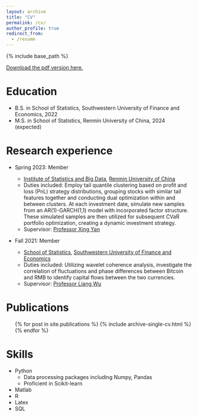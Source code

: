```yaml
---
layout: archive
title: "CV"
permalink: /cv/
author_profile: true
redirect_from:
  - /resume
---
```


{% include base_path %}

[Download the pdf version here.](https://weifang231.github.io/files/Weifang_Zhang_CV.pdf)

Education
======
* B.S. in School of Statistics, Southwestern University of Finance and Economics, 2022
* M.S. in School of Statistics, Renmin University of China, 2024 (expected)

Research experience
======
* Spring 2023: Member
  * [Institute of Statistics and Big Data](http://isbd.ruc.edu.cn/), [Renmin University of China](https://www.ruc.edu.cn/)
  * Duties included: Employ tail quantile clustering based on profit and loss (PnL) strategy distributions, grouping stocks with similar tail features together and conducting dual optimization within and between clusters. At each investment date, simulate new samples from an AR(1)-GARCH(1,1) model with incorporated factor structure. These simulated samples are then utilized for subsequent CVaR portfolio optimization, creating a dynamic investment strategy.
  * Supervisor: [Professor Xing Yan](https://sites.google.com/view/xingyan)

* Fall 2021: Member
  * [School of Statistics](https://stat.swufe.edu.cn/), [Southwestern University of Finance and Economics](https://e.swufe.edu.cn/)
  * Duties included: Utilizing wavelet coherence analysis, investigate the correlation of fluctuations and phase differences between Bitcoin and RMB to identify capital flows between the two currencies.
  * Supervisor: [Professor Liang Wu](https://stat.swufe.edu.cn/info/1046/1354.htm)
 

 
Publications
======
  <ul>{% for post in site.publications %}
    {% include archive-single-cv.html %}
  {% endfor %}</ul>
  
  
Skills
======
* Python
  * Data processing packages including Numpy, Pandas
  * Proficient in Scikit-learn
* Matlab
* R
* Latex
* SQL


  
